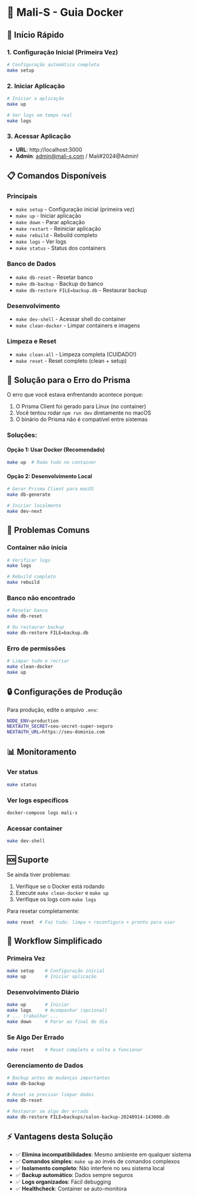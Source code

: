 # 🐳 Mali-S - Guia Docker

## 🚀 Início Rápido

### 1. Configuração Inicial (Primeira Vez)
```bash
# Configuração automática completa
make setup
```

### 2. Iniciar Aplicação
```bash
# Iniciar a aplicação
make up

# Ver logs em tempo real
make logs
```

### 3. Acessar Aplicação
- **URL**: http://localhost:3000
- **Admin**: admin@mali-s.com / Mali#2024@Admin!

## 📋 Comandos Disponíveis

### Principais
- `make setup` - Configuração inicial (primeira vez)
- `make up` - Iniciar aplicação
- `make down` - Parar aplicação
- `make restart` - Reiniciar aplicação
- `make rebuild` - Rebuild completo
- `make logs` - Ver logs
- `make status` - Status dos containers

### Banco de Dados
- `make db-reset` - Resetar banco
- `make db-backup` - Backup do banco
- `make db-restore FILE=backup.db` - Restaurar backup

### Desenvolvimento
- `make dev-shell` - Acessar shell do container
- `make clean-docker` - Limpar containers e imagens

### Limpeza e Reset
- `make clean-all` - Limpeza completa (CUIDADO!)
- `make reset` - Reset completo (clean + setup)

## 🔧 Solução para o Erro do Prisma

O erro que você estava enfrentando acontece porque:

1. O Prisma Client foi gerado para Linux (no container)
2. Você tentou rodar `npm run dev` diretamente no macOS
3. O binário do Prisma não é compatível entre sistemas

### Soluções:

#### Opção 1: Usar Docker (Recomendado)
```bash
make up  # Roda tudo no container
```

#### Opção 2: Desenvolvimento Local
```bash
# Gerar Prisma Client para macOS
make db-generate

# Iniciar localmente
make dev-next
```

## 🐛 Problemas Comuns

### Container não inicia
```bash
# Verificar logs
make logs

# Rebuild completo
make rebuild
```

### Banco não encontrado
```bash
# Resetar banco
make db-reset

# Ou restaurar backup
make db-restore FILE=backup.db
```

### Erro de permissões
```bash
# Limpar tudo e recriar
make clean-docker
make up
```

## 🔒 Configurações de Produção

Para produção, edite o arquivo `.env`:

```bash
NODE_ENV=production
NEXTAUTH_SECRET=seu-secret-super-seguro
NEXTAUTH_URL=https://seu-dominio.com
```

## 📊 Monitoramento

### Ver status
```bash
make status
```

### Ver logs específicos
```bash
docker-compose logs mali-s
```

### Acessar container
```bash
make dev-shell
```

## 🆘 Suporte

Se ainda tiver problemas:

1. Verifique se o Docker está rodando
2. Execute `make clean-docker` e `make up`
3. Verifique os logs com `make logs`

Para resetar completamente:
```bash
make reset  # Faz tudo: limpa + reconfigura + pronto para usar
```

## 🔄 Workflow Simplificado

### Primeira Vez
```bash
make setup    # Configuração inicial
make up       # Iniciar aplicação
```

### Desenvolvimento Diário
```bash
make up       # Iniciar
make logs     # Acompanhar (opcional)
# ... trabalhar ...
make down     # Parar ao final do dia
```

### Se Algo Der Errado
```bash
make reset    # Reset completo e volta a funcionar
```

### Gerenciamento de Dados
```bash
# Backup antes de mudanças importantes
make db-backup

# Reset se precisar limpar dados
make db-reset

# Restaurar se algo der errado
make db-restore FILE=backups/salon-backup-20240914-143000.db
```

## ⚡ Vantagens desta Solução

- ✅ **Elimina incompatibilidades**: Mesmo ambiente em qualquer sistema
- ✅ **Comandos simples**: `make up` ao invés de comandos complexos
- ✅ **Isolamento completo**: Não interfere no seu sistema local
- ✅ **Backup automático**: Dados sempre seguros
- ✅ **Logs organizados**: Fácil debugging
- ✅ **Healthcheck**: Container se auto-monitora